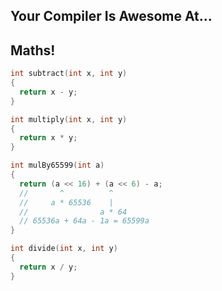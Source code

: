 <div class="white-bg">
<h2>Your Compiler Is Awesome At...</h2>
<h2 class="fragment">Maths!</h2>
</div>


```cpp
int subtract(int x, int y)
{
  return x - y;
}
```


```cpp
int multiply(int x, int y)
{
  return x * y;
}
```


```cpp
int mulBy65599(int a)
{
  return (a << 16) + (a << 6) - a;
  //       ^          ^
  //     a * 65536    |
  //                a * 64
  // 65536a + 64a - 1a = 65599a
}
```


```cpp
int divide(int x, int y)
{
  return x / y;
}
```
